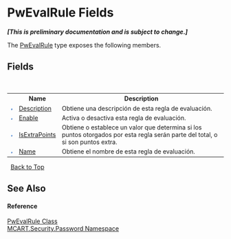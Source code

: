 # PwEvalRule Fields
 _**\[This is preliminary documentation and is subject to change.\]**_

The <a href="948e40e2-3627-ef3a-b8d7-9dab91b199f0">PwEvalRule</a> type exposes the following members.


## Fields
&nbsp;<table><tr><th></th><th>Name</th><th>Description</th></tr><tr><td>![Public field](media/pubfield.gif "Public field")</td><td><a href="afc82db0-14be-9536-cb39-06a4bb2fea02">Description</a></td><td>
Obtiene una descripción de esta regla de evaluación.</td></tr><tr><td>![Public field](media/pubfield.gif "Public field")</td><td><a href="4e9d4a72-4c48-057e-3bd0-82547f0511f6">Enable</a></td><td>
Activa o desactiva esta regla de evaluación.</td></tr><tr><td>![Public field](media/pubfield.gif "Public field")</td><td><a href="ebe86392-684a-afc4-5ce5-3fe0eb4186f8">IsExtraPoints</a></td><td>
Obtiene o establece un valor que determina si los puntos otorgados por esta regla serán parte del total, o si son puntos extra.</td></tr><tr><td>![Public field](media/pubfield.gif "Public field")</td><td><a href="aa2228a8-c2ad-ba94-5164-58a4b7b4660f">Name</a></td><td>
Obtiene el nombre de esta regla de evaluación.</td></tr></table>&nbsp;
<a href="#pwevalrule-fields">Back to Top</a>

## See Also


#### Reference
<a href="948e40e2-3627-ef3a-b8d7-9dab91b199f0">PwEvalRule Class</a><br /><a href="dbbe708a-6e0a-d3f8-20a0-94d530d6d526">MCART.Security.Password Namespace</a><br />